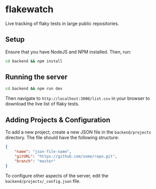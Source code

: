 # flakewatch

Live tracking of flaky tests in large public repositories.

## Setup

Ensure that you have NodeJS and NPM installed. Then, run:

```bash
cd backend && npm install
```

## Running the server

```bash
cd backend && npm run dev
```

Then navigate to `http://localhost:3000/list.csv` in your browser to download the live list of flaky tests.

## Adding Projects & Configuration

To add a new project, create a new JSON file in the `backend/projects` directory. The file should have the following structure:

```json
{
    "name": "json-file-name",
    "gitURL": "https://github.com/some/repo.git",
    "branch": "master"
}
```

To configure other aspects of the server, edit the `backend/projects/_config.json` file.
